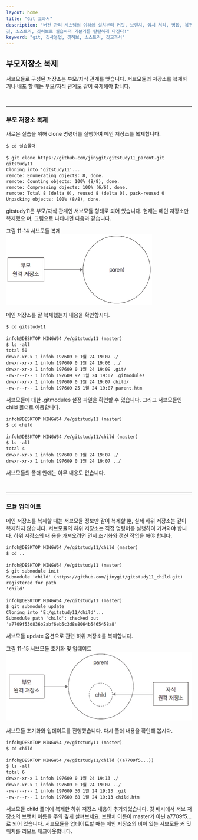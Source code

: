 ```yaml
---
layout: home
title: "Git 교과서"
description: "버전 관리 시스템의 이해와 설치부터 커밋, 브랜치, 임시 처리, 병합, 복귀, 서브모듈, 태그까지
깃, 소스트리, 깃허브로 실습하며 기본기를 탄탄하게 다진다!"
keyword: "git, 깃사용법, 깃허브, 소스트리, 깃교과서"
---
```

## 부모저장소 복제
서브모듈로 구성된 저장소는 부모/자식 관계를 맺습니다. 서브모듈의 저장소를 복제하거나 배포
할 때는 부모/자식 관계도 같이 복제해야 합니다.  

<br>
<hr>

### 부모 저장소 복제
새로운 실습을 위해 clone 명령어를 실행하여 메인 저장소를 복제합니다.  

```
$ cd 실습폴더

$ git clone https://github.com/jinygit/gitstudy11_parent.git gitstudy11 
Cloning into 'gitstudy11'...
remote: Enumerating objects: 8, done.
remote: Counting objects: 100% (8/8), done.
remote: Compressing objects: 100% (6/6), done.
remote: Total 8 (delta 0), reused 8 (delta 0), pack-reused 0
Unpacking objects: 100% (8/8), done.
```

gitstudy11은 부모/자식 관계인 서브모듈 형태로 되어 있습니다. 현재는 메인 저장소만 복제했으
며, 그림으로 나타내면 다음과 같습니다.  

그림 11-14 서브모듈 복제  
![](./img/11-14.jpg)

메인 저장소를 잘 복제했는지 내용을 확인합시다.  

```
$ cd gitstudy11

infoh@DESKTOP MINGW64 /e/gitstudy11 (master)
$ ls -all 
total 50
drwxr-xr-x 1 infoh 197609 0 1월 24 19:07 ./
drwxr-xr-x 1 infoh 197609 0 1월 24 19:06 ../
drwxr-xr-x 1 infoh 197609 0 1월 24 19:09 .git/
-rw-r--r-- 1 infoh 197609 92 1월 24 19:07 .gitmodules
drwxr-xr-x 1 infoh 197609 0 1월 24 19:07 child/
-rw-r--r-- 1 infoh 197609 25 1월 24 19:07 parent.htm
```

서브모듈에 대한 .gitmodules 설정 파일을 확인할 수 있습니다. 그리고 서브모듈인 child 폴더로
이동합니다.  

```
infoh@DESKTOP MINGW64 /e/gitstudy11 (master)
$ cd child 

infoh@DESKTOP MINGW64 /e/gitstudy11/child (master)
$ ls -all 
total 4
drwxr-xr-x 1 infoh 197609 0 1월 24 19:07 ./
drwxr-xr-x 1 infoh 197609 0 1월 24 19:07 ../
```

서브모듈의 폴더 안에는 아무 내용도 없습니다.  

<br>
<hr>

### 모듈 업데이트
메인 저장소를 복제할 때는 서브모듈 정보만 같이 복제할 뿐, 실제 하위 저장소는 같이 복제하지
않습니다. 서브모듈의 하위 저장소는 직접 명령어를 실행하여 가져와야 합니다. 하위 저장소의 내
용을 가져오려면 먼저 초기화와 갱신 작업을 해야 합니다.  

```
infoh@DESKTOP MINGW64 /e/gitstudy11/child (master)
$ cd .. 

infoh@DESKTOP MINGW64 /e/gitstudy11 (master)
$ git submodule init 
Submodule 'child' (https://github.com/jinygit/gitstudy11_child.git) registered for path
'child'

infoh@DESKTOP MINGW64 /e/gitstudy11 (master)
$ git submodule update 
Cloning into 'E:/gitstudy11/child'...
Submodule path 'child': checked out 'a7709f53d836b2abf6eb5c3d8e8064b5465458a8'
```

서브모듈 update 옵션으로 관련 하위 저장소를 복제합니다.  

그림 11-15 서브모듈 초기화 및 업데이트  
![](./img/11-15.jpg)


서브모듈 초기화와 업데이트를 진행했습니다. 다시 폴더 내용을 확인해 봅시다.  

```
infoh@DESKTOP MINGW64 /e/gitstudy11 (master)
$ cd child 

infoh@DESKTOP MINGW64 /e/gitstudy11/child ((a7709f5...))
$ ls -all 
total 6
drwxr-xr-x 1 infoh 197609 0 1월 24 19:13 ./
drwxr-xr-x 1 infoh 197609 0 1월 24 19:07 ../
-rw-r--r-- 1 infoh 197609 30 1월 24 19:13 .git
-rw-r--r-- 1 infoh 197609 68 1월 24 19:13 child.htm
```

서브모듈 child 폴더에 복제한 하위 저장소 내용이 추가되었습니다.
깃 배시에서 서브 저장소의 브랜치 이름을 주의 깊게 살펴보세요. 브랜치 이름이 master가 아닌
a7709f5...로 되어 있습니다. 서브모듈을 업데이트할 때는 메인 저장소의 비어 있는 서브모듈 커
밋 위치를 리모트 체크아웃합니다.  

<br><br>
